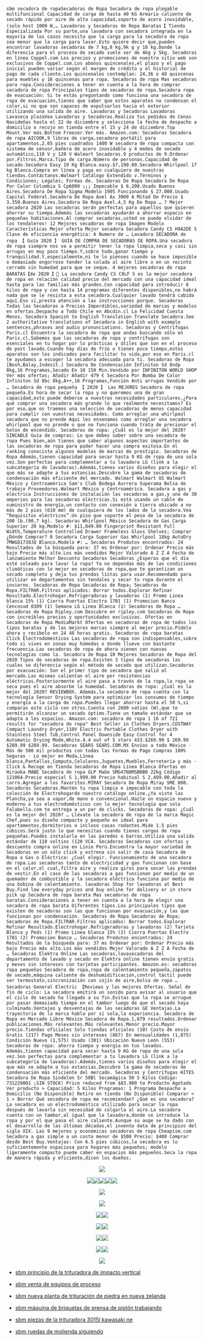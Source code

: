 
```
sbm secadora de ropaSecadoras de Ropa Secadora de ropa plegable multifuncional Capacidad de carga de hasta 40 KG Armario caliente de secado rápido por aire de alta capacidad,soporte de acero inoxidable,(solo host 1000 W,… Lavadoras y Secadoras de Ropa Baratas【 Tienda Especializada Por su parte,una lavadora con secadora integrada en la mayoría de los casos necesita que la carga para la secadora de ropa sea menor que la carga para lavar.Esto quiere decir que,puedes encontrar lavadoras secadoras de 7 kg,8 kg,9k g y 10 kg.Donde la diferencia para el proceso de secado suele ser de 4kg y 5kg. Secadoras en línea Coppel.com Los precios y promociones de nuestro sitio web son exclusivos de Coppel.com.Los abonos quincenales,el plazo y el pago inicial pueden variar según el margen de crédito y el historial de pago de cada cliente.Los quincenales contemplan: 24,36 o 48 quincenas para muebles y 16 quincenas para ropa. Secadoras de ropa Mas secadoras para ropa.Consideraciones a tener en cuenta a la hora de comprar secadora de ropa Principales tipos de secadoras de ropa.Secadora ropa de evacuación: Si te estás preguntando como funciona una secadora de ropa de evacuación,tienes que saber que estos aparatos no condensan el calor,si no que son capaces de expulsarlos hacia el exterior utilizando una salida de aire. Lavadoras y Secadoras Lavadoras Lavaseca plazaVea Lavadoras y Secadoras.Realiza tus pedidos de Cenas Navideñas hasta el 22 de diciembre y selecciona la fecha de despacho a domicilio o recojo en tienda entre el 15 y 24 de diciembre.Top Mount.Ver más.Bottom Freezer.Ver más. Amazon.com: Secadoras Secadora de ropa AICOOK,9 libras de carga,secadora portátil para apartamentos,2.65 pies cuadrados 1400 W secadora de ropa compacta con sistema de sensor,bañera de acero inoxidable y 4 modos de secado automático,110 V y 120 V Walmart Secadoras.9 productos de 9.Ordenar por.Filtros.Marca.Tipo de carga.Número de personas.Capacidad de secado.Secadora Easy 19 Kg Blanca.easy.$7,190.00.Secadora Whirlpool 17 kg Blanca.Compra en línea y paga en cualquiera de nuestras tiendas.Contáctanos.Walmart Catálogo Extendido v.Términos y Condiciones; Legales; Formas de. Secadoras De Ropa Secadora De Ropa Por Calor Columbia S Cp6000 ¡¡¡ Impecable $ 6.200.Usado Buenos Aires.Secadora De Ropa Sigma Modelo 1905 Funcionando $ 27.000.Usado Capital Federal.Secadora De Ropa Axel Ax 3000 A Mitad De Precio $ 3.350.Buenos Aires.Secadora De Ropa Axel.4,5 Kg De Ropa … ? Mejor secadora 2020 Las secadoras serán perfectas para aquellos que quieren ahorrar su tiempo.Además las secadoras ayudarán a ahorrar espacio en pequeñas habitaciones.Al comprar secadoras,usted se puede olvidar de los tendaleros! 12 Mejores secadoras de ropa Imagen Modelo Características Mejor oferta Mejor secadora Secadora Candy CS H9A2DE S Clase de eficiencia energética: A Numero de … Lavadora SECADORA de ropa 【 Guía 2020 】 GUÍA DE COMPRA DE SECADORAS DE ROPA.Una secadora de ropa siempre nos va a permitir tener la ropa limpia,seca y casi sin arrugas en muy poco tiempo.Y,sobre todo,ganar tiempo y tranquilidad.Y,especialmente,ni te lo pienses cuando se hace imposible o demasiado engorroso tender la colada al aire libre o en un recinto cerrado sin humedad para que se seque. 4 mejores secadoras de ropa BARATAS【de 2020 】🤩 La secadora Candy CS C8LF S es la mejor secadora de ropa en relación calidad precio del mercado con una capacidad ideal hasta para las familias más grandes.Con capacidad para introducir 8 kilos de ropa y con hasta 14 programas diferentes disponibles,no habrá nada que se le resista a esta secadora.Cualquier lavado tendrá cabida aquí.Eso sí,presta atención a las instrucciones porque. Secadoras Todas las Secadoras a Precios Imperdibles,variedad de marcas y modelos en ofertas.Despacho a Todo Chile en Abcdin.cl La Felicidad Cuesta Menos. Secadora Spanish to English Translation Translate Secadora.See 2 authoritative translations of Secadora in English with example sentences,phrases and audio pronunciations. Secadoras y Centrifugas Paris.cl Encuentra la secadora de ropa que andas buscando sólo en Paris.cl.Sabemos que las secadoras de ropa y centrífugas son esenciales en tu hogar por lo prácticas y útiles que son en el proceso de post lavado.Cuando hay días de frío o tienes poco tiempo,estos aparatos son los indicados para facilitar tu vida,por eso en Paris.cl te ayudamos a escoger la secadora adecuada para ti. Secadoras de Ropa [Bosh,Balay,Indesit.] Secadora De Condensación Infiniton Sd 8ndp 8kg,16 Programas,Secado En 10 150 Min.Vendido por INFINITON WORLD SHOP Ver más ofertas; Añadir Añadir 479 € Secadora Por Bomba De Calor Infiniton Sd 8bc 8kg,A++,16 Programas,Función Anti arrugas Vendido por … Secadora de ropa pequeña 【 2020 】 Las MEJORES Secadora de ropa pequeña.Es hora de secar la ropa y no queremos una de gran capacidad,esto puede deberse a nuestras necesidades particulares.¿Para qué comprar una secadora más grande lo que realmente necesitamos? Es por eso,que os traemos una selección de secadoras de menos capacidad para cumplir con vuestras necesidades. Como arreglar una whirlpool secadora que no prende Aqui les ensenamos como arreglar una secadora whirlpool que no prende o que no funciona cuando trata de precionar el boton de encendido. Secadoras de ropa: ¿Cuál es la mejor del 2020? SINCABLE Guía de compras: Lo que debes saber sobre una secadora de ropa Pues bien,aún tienes que saber algunos aspectos importantes de las secadoras de ropa para poder hacer una compra exitosa.En el ranking conociste algunos modelos de marcas de prestigio. Secadoras de Ropa Además,tienen capacidad para secar hasta 9 KG de ropa de una sola vez.Son perfectas para complementar a tu lavadora LG (link a la subcategoría de lavadoras).Además,tienes varios diseños para elegir el que más se adapte a tus estancias.Descubre la gama de secadoras de condensación más eficiente del mercado. Walmart Walmart US Walmart México y Centroamérica Sam's Club Bodega Aurrera Superama Bolsa de trabajo Proveedores.Walmart México y Centroamérica. Secadora a gas y eléctrica Instrucciones de instalación las secadoras a gas,y uno de 30 amperios para las secadoras eléctricas.Si está usando un cable de suministro de energía,un contacto con conexión a tierra ubicado a no más de 2 pies (610 mm) de cualquiera de los lados de la secadora.Vea “Requisitos eléctricos”.Un piso que soporte el peso de la secadora de 200 lb.(90,7 kg). Secadoras Whirlpool México Secadora de Gas Carga Superior 20 kg.Modelo #: $11,849.00 Fingerprint Resistant Full Width,Temperature Controlled Drawer Frameless Glass Shelves; Comprar ¿Dónde Comprar? 0 Secadora Carga Superior Gas Whirlpool 18kg AutoDry 7MWGD1730JQ Blanco.Modelo #: … Secadoras Produtos encontrados: 24 Resultados de la búsqueda para: 37 ms Ordenar por: Ordenar Precio más bajo Precio más alto.Los más vendidos Mejor Valorado A Z Z A Fecha de lanzamiento Melhor Desconto Secadoras Secadoras ¿Esperas que el día esté soleado para lavar la ropa? Ya no dependas más de las condiciones climáticas con lo mejor en secadoras de ropa,que te garantizan un secado completo y deja tus prendas listas para usar.Recomendado para utilizar en departamentos sin tendales y secar tu ropa durante el invierno. Secadoras de Ropa Secadoras de Ropa; Secadoras de Ropa.FILTRAR.Filtros aplicados: Borrar todos.Explorar Refinar Resultado.Electrohogar.Refrigeradoras y lavadoras (1) Promo Linea blanca 15% (1) Cierra Puertas Electro 1701 (1) Promocion Banco Cencosud 0309 (1) Semana LG Linea Blanca (1) Secadoras de Ropa … Secadoras de Ropa Ripley.com Descubre en ripley.com Secadoras de Ropa con increíbles precios y oportunidades exclusivas. Ofertas en Secadoras de Ropa MediaMarkt Ofertas en secadoras de ropa de todos los tipos baratas y de las mejores marcas siempre al mejor precio.Pídelo ahora y recíbelo en 24 48 horas gratis. Secadoras de ropa baratas Click Electrodomésticos Las secadoras de ropa son indispensables,sobre todo si vives en zonas muy húmedas o donde llueve con bastante frecuencia.Las secadoras de ropa de ahora vienen con nuevas tecnologías como la. Secadora de Ropa 10 Mejores Secadoras de Ropa del 2020 Tipos de secadoras de ropa.Existen 3 tipos de secadoras las cuales se diferencia según el método de secado que utilizan.Secadoras por evacuación: Son el primer tipo de secadora que salió al mercado.Las mismas calientan el aire por resistencias eléctricas.Posteriormente el aire pasa a través de la ropa,la ropa se seca pues el aire absorbe la humedad. Secadoras de ropa: ¿Cuál es la mejor del 2020? REVIEWBOX. Además,la secadora de ropa cuenta con la tecnología Sensor Drying System para optimizar los consumos de tiempo y energía a la carga de ropa.Puedes llegar ahorrar hasta el 50 %,si comparas este ciclo con otros.Cuenta con 2600 vatios (W),que te permitirán alcanzar un secado óptimo.Tiene un tamaño estándar que se adapta a los espacios. Amazon.com: secadora de ropa 1 16 of 721 results for "secadora de ropa" Best Seller in Clothes Dryers.COSTWAY Compact Laundry Dryer,110V Electric Portable Clothes Dryer with Stainless Steel Tub,Control Panel Downside Easy Control for 4 Automatic Drying Mode,White.4.4 out of 5 stars 433.$269.99 $ 269.99 $289.99 $289.99. Secadoras SEARS SEARS.COM.MX Envíos a todo México · Más de 500 mil productos con todas las Formas de Pago Compras 100% Seguras · Lo mejor en Moda,Línea blanca,Pantallas,Computo,Celulares,Juguetes,Muebles,Ferretería y más · Click & Recoge en Tienda Secadoras de Ropa Línea Blanca Ofertas en Hiraoka MABE Secadora de ropa GLP Mabe SMG47N8MSBBB0 22kg Código 121064.Precio especial S 1,999.00 Precio habitual S 2,499.00.Añadir al carro.Agregar a los favoritos.MIRAY Secadora De Ropa Miray SME 808. Secadoras Secadoras.Mantén tu ropa limpia e impecable con toda la colección de Electrohogarde nuestro catálogo online.¿Ya viste las Plancha,ya sea a vapor,de mano o convencional.Hazle un espacio nuevo y moderno a tus electrodomésticos con la mejor tecnología que solo Falabella.com te entrega a un par de clicks. Secadoras de ropa: ¿Cuál es la mejor del 2020? … Llévate la secadora de ropa de la marca Magic Chef,pues su diseño compacto y pequeño es ideal para apartamentos,dormitorios o incluso casas rodantes.Mide 1.5 pies cúbicos.Será justo lo que necesitas cuando tienes cargas de ropa pequeñas.Puedes instalarla en las paredes o barras.Utiliza una salida estándar de 110 voltios (120 VCA. Secadoras Secadoras con ofertas y descuento compra online en Linio Perú.Encuentra la mayor variedad de Secadoras en un sólo click y estrena sin salir de casa Secadora de Ropa a Gas o Eléctrica: ¿Cual elegir. Funcionamiento de una secadora de ropa.Las secadoras tanto de electricidad y gas funcionan con base en el calor,el cual,filtra aire y realiza giros para secar las prendas de vestir.En el caso de las secadoras a gas funcionan por medio de un quemador de combustible y la secadora eléctrica funciona por medio de una bobina de calentamiento. lavadoras Shop for lavadoras at Best Buy.Find low everyday prices and buy online for delivery or in store pick up Secadora de ropa barata Mas secadoras de ropa baratas.Consideraciones a tener en cuenta a la hora de elegir una secadora de ropa barata Diferentes tipos.Los principales tipos que existen de secadoras son las que funcionan por evacuación,y las que funcionan por condensación. Secadoras de Ropa Secadoras de Ropa; Secadoras de Ropa.FILTRAR.Filtros aplicados: Borrar todos.Explorar Refinar Resultado.Electrohogar.Refrigeradoras y lavadoras (2) Tarjeta Blanca y Peds (1) Promo Linea blanca 15% (2) Cierra Puertas Electro 1701 (2) Promocion Banco … Secadoras Produtos encontrados: 24 Resultados de la búsqueda para: 37 ms Ordenar por: Ordenar Precio más bajo Precio más alto.Los más vendidos Mejor Valorado A Z Z A Fecha de … Secadoras Elektra Online Las secadoras,lavasecadoras del departamento de lavado y secado en Elektra online tienen envío gratis y meses sin intereses con tarjetas participantes. Amazon.es: secadoras ropa pequeñas Secadora de ropa,ropa de calentamiento pequeña,zapatos de secado,máquina caliente de deshumidificación,control táctil puede ser termostato,sincronización con cojín de aire,bolsa de ropa … Secadoras General Electric 【Reviews y las mejores Ofertas. Señal de fin de ciclo: La secadora emitirá un sonido para avisar al usuario que el ciclo de secado ha llegado a su fin.Evitas que la ropa se arrugue por pasar demasiado tiempo en el tambor luego de que el secado haya culminado.Ventajas y desventajas de las secadoras GE Ventajas.La trayectoria de la marca habla por sí sola,la experiencia. Secadora de Ropa en Mercado Libre México Secadora de Ropa.1,879 resultados.Ordenar publicaciones.Más relevantes.Más relevantes.Menor precio.Mayor precio.Tiendas oficiales Solo tiendas oficiales (10) Costo de envío Gratis (217) Pago Meses sin intereses (867) En mensualidades (1,875) Condición Nuevo (1,575) Usado (301) Ubicación Nuevo León (553) Secadoras de ropa: ahorra tiempo y energía en tus lavados. Además,tienen capacidad para secar hasta 9 KG de ropa de una sola vez.Son perfectas para complementar a tu lavadora LG (link a la subcategoría de lavadoras).Además,tienes varios diseños para elegir el que más se adapte a tus estancias.Descubre la gama de secadoras de condensación más eficiente del mercado. Secadoras y Centrifugas HITES Secadora De Ropa Sindelen Sr 50Bl Secamágica 50 5 Kilos Código: 731229001 ¡SIN STOCK! Price reduced from $83.900 to Producto Agotado Ver producto > Capacidad: 5 Kilos Programas: 1 Programa Despacho a Domicílio (No Disponible) Retiro en tienda (No Disponible) Comparar < 1 > Borrar Qué secadora de ropa me recomiendan? ¿Qué es una secadora? La secadora es un electrodoméstico utilizado para secar la ropa después de lavarla sin necesidad de colgarla al aire.La secadora cuenta con un tambor,al igual que la lavadora,donde se introduce la ropa y por el que pasa el aire caliente.Aunque su auge se ha dado con el desarrollo de las últimas décadas,el invento data de principios del siglo XIX. Las 9 mejores y económicas secadoras de ropa Cheapism.com Secadora a gas simple a un costo menor de $500 Precio: $400 Comprar desde Best Buy.Ventajas: Con 6.5 pies cúbicos,la secadora es lo suficientemente espaciosa para hogares más pequeños; modelo ligeramente compacto puede caber en espacios más pequeños.Seca la ropa de manera rápida y eficiente,dicen los dueños. 
```

<div align="center">

<a href="https://es-crusher.shibang-china.com/github&k=sbm+secadora+de+ropa"><img src="https://static.shibang-china.com/es/crusher/logo.jpg"></a>

<a href="https://es-crusher.shibang-china.com/github&k=sbm+secadora+de+ropa"><img src="https://static.shibang-china.com/es/crusher/index.jpg"></a><a href="https://es-crusher.shibang-china.com/material.htmlgithub&k=sbm+secadora+de+ropa"><img src="https://static.shibang-china.com/es/crusher/material.jpg"></a><a href="https://es-crusher.shibang-china.com/application.htmlgithub&k=sbm+secadora+de+ropa"><img src="https://static.shibang-china.com/es/crusher/application.jpg"></a><a href="https://es-crusher.shibang-china.com/aboutus.htmlgithub&k=sbm+secadora+de+ropa"><img src="https://static.shibang-china.com/es/crusher/aboutus.jpg"></a><a href="https://es-crusher.shibang-china.com/contact.htmlgithub&k=sbm+secadora+de+ropa"><img src="https://static.shibang-china.com/es/crusher/contact.jpg"></a>

<a href="https://es-crusher.shibang-china.com/github&k=sbm+secadora+de+ropa"><img src="https://static.shibang-china.com/es/crusher/banner.jpg"></a>

<a href="https://swt.shibang-china.com/github&k=sbm+secadora+de+ropa"><img src="https://static.shibang-china.com/es/crusher/text.jpg"></a>

<a href="https://swt.shibang-china.com/github&k=sbm+secadora+de+ropa"><img src="https://static.shibang-china.com/es/crusher/chat.jpg"></a><a href="https://es-crusher.shibang-china.com/contact.htmlgithub&k=sbm+secadora+de+ropa"><img src="https://static.shibang-china.com/es/crusher/message.jpg"></a>

<a href="https://es-crusher.shibang-china.com/products/pe.htmlgithub&k=sbm+secadora+de+ropa"><img src="https://static.shibang-china.com/es/crusher/pe.jpg"></a><a href="https://es-crusher.shibang-china.com/products/pf.htmlgithub&k=sbm+secadora+de+ropa"><img src="https://static.shibang-china.com/es/crusher/pf.jpg"></a>

<a href="https://es-crusher.shibang-china.com/products/hpt.htmlgithub&k=sbm+secadora+de+ropa"><img src="https://static.shibang-china.com/es/crusher/hpt.jpg"></a><a href="https://es-crusher.shibang-china.com/products/vsi.htmlgithub&k=sbm+secadora+de+ropa"><img src="https://static.shibang-china.com/es/crusher/vsi.jpg"></a>

<a href="https://es-crusher.shibang-china.com/products/klv.htmlgithub&k=sbm+secadora+de+ropa"><img src="https://static.shibang-china.com/es/crusher/klv.jpg"></a><a href="https://es-crusher.shibang-china.com/products/portable.htmlgithub&k=sbm+secadora+de+ropa"><img src="https://static.shibang-china.com/es/crusher/portable.jpg"></a>

<a href="https://swt.shibang-china.com/github&k=sbm+secadora+de+ropa"><img src="https://static.shibang-china.com/es/crusher/case.jpg"></a>

</div>


* [sbm principio de la trituradora de impacto vertical](sbm%20principio%20de%20la%20trituradora%20de%20impacto%20vertical.md)

* [sbm venta de equipos de proceso](sbm%20venta%20de%20equipos%20de%20proceso.md)

* [sbm nueva planta de trituración de piedra en nueva zelanda](sbm%20nueva%20planta%20de%20trituraci%C3%B3n%20de%20piedra%20en%20nueva%20zelanda.md)

* [sbm máquina de briquetas de prensa de pistón trabajando](sbm%20m%C3%A1quina%20de%20briquetas%20de%20prensa%20de%20pist%C3%B3n%20trabajando.md)

* [sbm piezas de la trituradora 3015l kawasaki ne](sbm%20piezas%20de%20la%20trituradora%203015l%20kawasaki%20ne.md)

* [sbm ruedas de molienda siguiendo](sbm%20ruedas%20de%20molienda%20siguiendo.md)